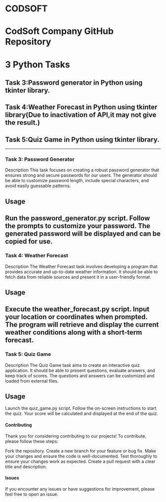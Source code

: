 # CODSOFT
# CodSoft Company GitHub Repository
# 3 Python Tasks
## Task 3:Password generator in Python using tkinter library.
## Task 4:Weather Forecast in Python using tkinter library(Due to inactivation of API,it may not give the result.) 
## Task 5:Quiz Game in Python using tkinter library.
---------------------------------------------------
### Task 3: Password Generator
Description
This task focuses on creating a robust password generator that ensures strong and secure passwords for our users. The generator should be able to customize password length, include special characters, and avoid easily guessable patterns.

## Usage
Run the password_generator.py script.
Follow the prompts to customize your password.
The generated password will be displayed and can be copied for use.
-----------------------------------------------------
### Task 4: Weather Forecast
Description
The Weather Forecast task involves developing a program that provides accurate and up-to-date weather information. It should be able to fetch data from reliable sources and present it in a user-friendly format.

## Usage
Execute the weather_forecast.py script.
Input your location or coordinates when prompted.
The program will retrieve and display the current weather conditions along with a short-term forecast.
-----------------------------------------------------
### Task 5: Quiz Game
Description
The Quiz Game task aims to create an interactive quiz application. It should be able to present questions, evaluate answers, and keep track of scores. The questions and answers can be customized and loaded from external files.

## Usage
Launch the quiz_game.py script.
Follow the on-screen instructions to start the quiz.
Your score will be calculated and displayed at the end of the quiz.

#### Contributing
Thank you for considering contributing to our projects! To contribute, please follow these steps:

Fork the repository.
Create a new branch for your feature or bug fix.
Make your changes and ensure the code is well-documented.
Test thoroughly to ensure your changes work as expected.
Create a pull request with a clear title and description.

#### Issues
If you encounter any issues or have suggestions for improvement, please feel free to open an issue.
